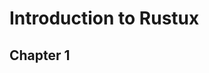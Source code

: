 # Introduction to Rustux
## Chapter 1


<!-- Rustux aims to be a fairly opinionated state management system for Rust-based web applications. This gives the advantage of multithreaded and type safe code that abstracts web-specific chunks in a way that feels native to rust. 

Certain abstractions have been made to make cookies, multithreading, and local storage all feel like any other Rust code you might write. We are able to reduce the amount of boiler plate needed by leveraging the internal state management system. For example, cookies are treated like native rust structs in a default store - interacting with them is as simple as using typical rust handling with error states that make sense for your code. -->
